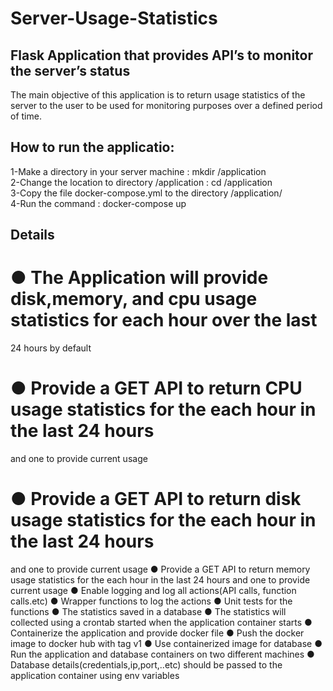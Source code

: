 # Server-Usage-Statistics

## Flask Application that provides API’s to monitor the server’s status
The main objective of this application is to return usage statistics of the server to the user to be
used for monitoring purposes over a defined period of time.

## How to run the applicatio:
1-Make a directory in your server machine : mkdir /application   
2-Change the location to directory /application : cd /application   
3-Copy the file docker-compose.yml to the directory /application/   
4-Run the command : docker-compose up  

## Details

# ● The Application will provide disk,memory, and cpu usage statistics for each hour over the last
24 hours by default
# ● Provide a GET API to return CPU usage statistics for the each hour in the last 24 hours
and one to provide current usage
# ● Provide a GET API to return disk usage statistics for the each hour in the last 24 hours
and one to provide current usage
● Provide a GET API to return memory usage statistics for the each hour in the last 24
hours and one to provide current usage
● Enable logging and log all actions(API calls, function calls.etc)
● Wrapper functions to log the actions
● Unit tests for the functions
● The statistics saved in a database
● The statistics will collected using a crontab started when the application container starts
● Containerize the application and provide docker file
● Push the docker image to docker hub with tag v1
● Use containerized image for database
● Run the application and database containers on two different machines
● Database details(credentials,ip,port,..etc) should be passed to the application container
using env variables


  

